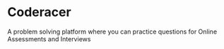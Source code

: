 # Coderacer
A problem solving platform where you can practice questions for Online Assessments and Interviews
